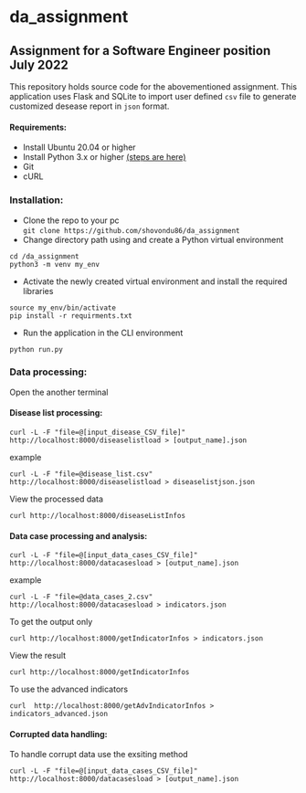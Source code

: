 # da_assignment
## Assignment for a Software Engineer position July 2022
This repository holds source code for the abovementioned assignment. This application uses Flask and SQLite to import user defined ```csv``` file to generate customized desease report in ```json``` format. 

#### Requirements:

* Install Ubuntu 20.04 or higher
* Install Python 3.x or higher [(steps are here)](https://www.digitalocean.com/community/tutorials/how-to-install-python-3-and-set-up-a-programming-environment-on-ubuntu-22-04/)  
* Git
* cURL

### Installation:
* Clone the repo to your pc <br />
  ```git clone https://github.com/shovondu86/da_assignment```
* Change directory path using and create a Python virtual environment <br />
```
cd /da_assignment
python3 -m venv my_env
```
* Activate the newly created virtual environment and install the required libraries 
```
source my_env/bin/activate
pip install -r requirments.txt
```
* Run the application in the CLI environment
```
python run.py
```


### Data processing:
Open the another terminal 
#### Disease list processing:
```
curl -L -F "file=@[input_disease_CSV_file]" http://localhost:8000/diseaselistload > [output_name].json
```
example
```
curl -L -F "file=@disease_list.csv" http://localhost:8000/diseaselistload > diseaselistjson.json
```
View the processed data
```
curl http://localhost:8000/diseaseListInfos 
```
#### Data case processing and analysis:
```
curl -L -F "file=@[input_data_cases_CSV_file]" http://localhost:8000/datacasesload > [output_name].json
```
example
```
curl -L -F "file=@data_cases_2.csv" http://localhost:8000/datacasesload > indicators.json
```
To get the output only
```
curl http://localhost:8000/getIndicatorInfos > indicators.json
```
View the result
```
curl http://localhost:8000/getIndicatorInfos
```
To use the advanced indicators
```
curl  http://localhost:8000/getAdvIndicatorInfos > indicators_advanced.json
```
#### Corrupted data handling:
To handle corrupt data use the exsiting method
```
curl -L -F "file=@[input_data_cases_CSV_file]" http://localhost:8000/datacasesload > [output_name].json
```
